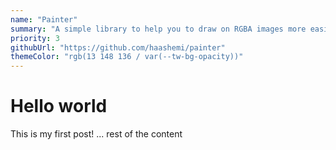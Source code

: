 ```yaml
---
name: "Painter"
summary: "A simple library to help you to draw on RGBA images more easily."
priority: 3
githubUrl: "https://github.com/haashemi/painter"
themeColor: "rgb(13 148 136 / var(--tw-bg-opacity))"
---
```


# Hello world

This is my first post!
... rest of the content
